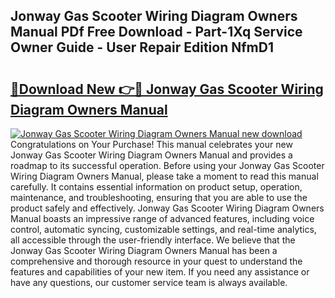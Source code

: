 ## Jonway Gas Scooter Wiring Diagram Owners Manual PDf Free Download - Part-1Xq Service Owner Guide - User Repair Edition NfmD1

# <h2><a href="http://bc70435.oget.top/?id=Jonway+Gas+Scooter+Wiring+Diagram+Owners+Manual">🔗Download New 👉🔴 Jonway Gas Scooter Wiring Diagram Owners Manual</a></h2>

[![Jonway Gas Scooter Wiring Diagram Owners Manual new download](https://i.imgur.com/5g1atiW.png)](http://bc70435.oget.top/?id=Jonway+Gas+Scooter+Wiring+Diagram+Owners+Manual)
Congratulations on Your Purchase! This manual celebrates your new Jonway Gas Scooter Wiring Diagram Owners Manual and provides a roadmap to its successful operation. Before using your Jonway Gas Scooter Wiring Diagram Owners Manual, please take a moment to read this manual carefully. It contains essential information on product setup, operation, maintenance, and troubleshooting, ensuring that you are able to use the product safely and effectively. Jonway Gas Scooter Wiring Diagram Owners Manual boasts an impressive range of advanced features, including voice control, automatic syncing, customizable settings, and real-time analytics, all accessible through the user-friendly interface. We believe that the Jonway Gas Scooter Wiring Diagram Owners Manual has been a comprehensive and thorough resource in your quest to understand the features and capabilities of your new item. If you need any assistance or have any questions, our customer service team is always available.
